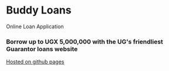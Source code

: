 # Buddy Loans
Online Loan Application

### Borrow up to UGX 5,000,000 with the UG's friendliest Guarantor loans website

[Hosted on github pages](https://jngisiro.github.io/loan-buddy/)